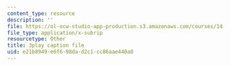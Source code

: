```yaml
---
content_type: resource
description: ''
file: https://ol-ocw-studio-app-production.s3.amazonaws.com/courses/14-73-the-challenge-of-world-poverty-spring-2011/e21b8949e6f698dad2c1cc86aae440a0_U1g_-FzqUXc.srt
file_type: application/x-subrip
resourcetype: Other
title: 3play caption file
uid: e21b8949-e6f6-98da-d2c1-cc86aae440a0
---
```

